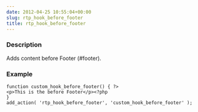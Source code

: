 ```yaml
---
date: 2012-04-25 10:55:04+00:00
slug: rtp_hook_before_footer
title: rtp_hook_before_footer
---
```


### Description


Adds content before Footer (#footer).


### Example



    
    function custom_hook_before_footer() { ?>
    <p>This is the before Footer</p><?php
    }
    add_action( 'rtp_hook_before_footer', 'custom_hook_before_footer' );
